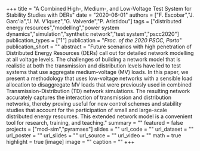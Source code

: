 +++
title = "A Combined High-, Medium-, and Low-Voltage Test System for Stability Studies with DERs"
date = "2020-06-01"
authors = ["F. Escobar","J. Garc'ia","J. M. V'iquez","G. Valverde","P. Aristidou"]
tags = ["distributed energy resources","modelling","power system dynamics","simulation","synthetic network","test system","pscc2020"]
publication_types = ["1"]
publication = "_Proc. of the 2020 PSCC, Porto_"
publication_short = ""
abstract = "Future scenarios with high penetration of Distributed Energy Resources (DERs) call out for detailed network modelling at all voltage levels. The challenges of building a network model that is realistic at both the transmission and distribution levels have led to test systems that use aggregate medium-voltage (MV) loads. In this paper, we present a methodology  that uses low-voltage networks with a sensible load allocation to disaggregate MV loads that were previously used in combined Transmission-Distribution (TD) network simulations. The resulting network accurately captures the interaction of transmission and distribution networks, thereby proving useful for new control schemes and stability studies that account for the participation of small and large-scale distributed energy resources.  This extended network model is a convenient tool for research, training, and teaching."
summary = ""
featured = false
projects = ["mod-sim","pyramses"]
slides = ""
url_code = ""
url_dataset = ""
url_poster = ""
url_slides = ""
url_source = ""
url_video = ""
math = true
highlight = true
[image]
image = ""
caption = ""
+++

